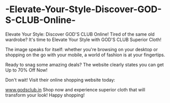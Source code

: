 # -Elevate-Your-Style-Discover-GOD-S-CLUB-Online-


Elevate Your Style: Discover GOD'S CLUB Online!
Tired of the same old wardrobe? It's time to Elevate Your Style with GOD'S CLUB Superior Cloth!

The image speaks for itself: whether you're browsing on your desktop or shopping on the go with your mobile, a world of fashion is at your fingertips.

Ready to snag some amazing deals? The website clearly states you can get Up to 70% Off Now!

Don't wait! Visit their online shopping website today:

www.godsclub.in
Shop now and experience superior cloth that will transform your look! Happy shopping!
